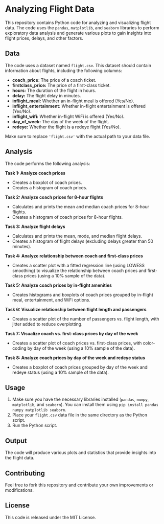 # Analyzing Flight Data

This repository contains Python code for analyzing and visualizing flight data. The code uses the `pandas`, `matplotlib`, and `seaborn` libraries to perform exploratory data analysis and generate various plots to gain insights into flight prices, delays, and other factors.

## Data

The code uses a dataset named `flight.csv`. This dataset should contain information about flights, including the following columns:

* **coach_price:** The price of a coach ticket.
* **firstclass_price:** The price of a first-class ticket.
* **hours:** The duration of the flight in hours.
* **delay:** The flight delay in minutes.
* **inflight_meal:** Whether an in-flight meal is offered (Yes/No).
* **inflight_entertainment:** Whether in-flight entertainment is offered (Yes/No).
* **inflight_wifi:** Whether in-flight WiFi is offered (Yes/No).
* **day_of_week:** The day of the week of the flight.
* **redeye:** Whether the flight is a redeye flight (Yes/No).

Make sure to replace `'flight.csv'` with the actual path to your data file.

## Analysis

The code performs the following analysis:

**Task 1: Analyze coach prices**

* Creates a boxplot of coach prices.
* Creates a histogram of coach prices.

**Task 2: Analyze coach prices for 8-hour flights**

* Calculates and prints the mean and median coach prices for 8-hour flights.
* Creates a histogram of coach prices for 8-hour flights.

**Task 3: Analyze flight delays**

* Calculates and prints the mean, mode, and median flight delays.
* Creates a histogram of flight delays (excluding delays greater than 50 minutes).

**Task 4: Analyze relationship between coach and first-class prices**

* Creates a scatter plot with a fitted regression line (using LOWESS smoothing) to visualize the relationship between coach prices and first-class prices (using a 10% sample of the data).

**Task 5: Analyze coach prices by in-flight amenities**

* Creates histograms and boxplots of coach prices grouped by in-flight meal, entertainment, and WiFi options.

**Task 6: Visualize relationship between flight length and passengers**

* Creates a scatter plot of the number of passengers vs. flight length, with jitter added to reduce overplotting.

**Task 7: Visualize coach vs. first-class prices by day of the week**

* Creates a scatter plot of coach prices vs. first-class prices, with color-coding by day of the week (using a 10% sample of the data).

**Task 8: Analyze coach prices by day of the week and redeye status**

* Creates a boxplot of coach prices grouped by day of the week and redeye status (using a 10% sample of the data).

## Usage

1. Make sure you have the necessary libraries installed (`pandas`, `numpy`, `matplotlib`, and `seaborn`). You can install them using `pip install pandas numpy matplotlib seaborn`.
2. Place your `flight.csv` data file in the same directory as the Python script.
3. Run the Python script.

## Output

The code will produce various plots and statistics that provide insights into the flight data.

## Contributing

Feel free to fork this repository and contribute your own improvements or modifications.

## License

This code is released under the MIT License.
